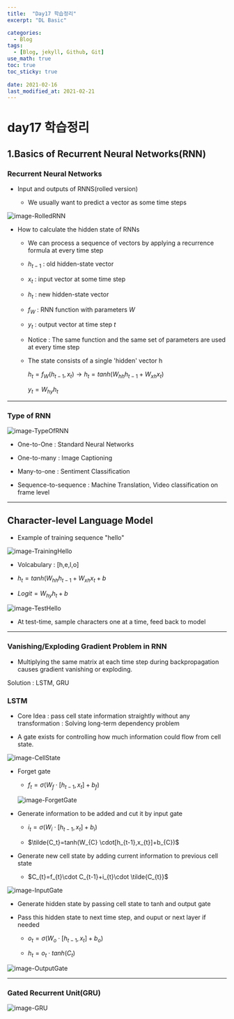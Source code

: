 ```yaml
---
title:  "Day17 학습정리"
excerpt: "DL Basic"

categories:
  - Blog
tags:
  - [Blog, jekyll, Github, Git]
use_math: true
toc: true
toc_sticky: true
 
date: 2021-02-16
last_modified_at: 2021-02-21
---
```


# day17 학습정리

## 1.Basics of Recurrent Neural Networks(RNN)

### Recurrent Neural Networks

* Input and outputs of RNNS(rolled version)

    * We usually want to predict a vector as some time steps

![image-RolledRNN](../../assets/img/boostcamp/RolledRNN.png)

* How to calculate the hidden state of RNNs

    * We can process a sequence of vectors by applying a recurrence formula at every time step

    * $h_{t-1}$  :  old hidden-state vector

    * $x_t$  :  input vector at some time step 

    * $h_t$  :  new hidden-state vector

    * $f_W$  :  RNN function with parameters $W$ 

    * $y_t$  :  output vector at time step $t$

    * Notice : The same function and the same set of parameters are used at every time step
    
    * The state consists of a single 'hidden' vector h<br/>

        $h_{t}=f_{W}(h_{t-1},x_{t}) \longrightarrow h_{t}=tanh(W_{hh}h_{t-1}+W_{xh}x_{t})$<br/>


        $y_{t}=W_{hy}h_{t}$<br/>

---

### Type of RNN

![image-TypeOfRNN](../../assets/img/boostcamp/TypeOfRNN.png)

* One-to-One : Standard Neural Networks

* One-to-many : Image Captioning

* Many-to-one : Sentiment Classification

* Sequence-to-sequence : Machine Translation, Video classification on frame level

---

## Character-level Language Model

* Example of training sequence "hello"

![image-TrainingHello](../../assets/img/boostcamp/TrainingHello.png)

* Volcabulary : [h,e,l,o]

* $h_{t}=tanh(W_{hh}h_{t-1}+W_{xh}x_{t}+b$

* $Logit=W_{hy}h_{t}+b$

![image-TestHello](../../assets/img/boostcamp/TestHello.png)

* At test-time, sample characters one at a time, feed back to model

---

### Vanishing/Exploding Gradient Problem in RNN

* Multiplying the same matrix at each time step during backpropagation causes gradient vanishing or exploding.<br/>

Solution : LSTM, GRU

### LSTM

* Core Idea : pass cell state information straightly without any transformation : Solving long-term dependency problem

* A gate exists for controlling how much information could flow from cell state.

![image-CellState](../../assets/img/boostcamp/CellState.png)

* Forget gate

    * $f_{t}=\sigma(W_{f} \cdot[h_{t-1},x_{t}]+b_{f})$<br/>

    ![image-ForgetGate](../../assets/img/boostcamp/ForgetGate.png)

* Generate information to be added and cut it by input gate

    * $i_{t}=\sigma(W_{i} \cdot[h_{t-1},x_{t}]+b_{i})$<br/>

    * $\tilde{C_t}=tanh(W_{C} \cdot[h_{t-1},x_{t}]+b_{C})$

* Generate new cell state by adding current information to previous cell state 

    * $C_{t}=f_{t}\cdot C_{t-1}+i_{t}\cdot \tilde{C_{t}}$

![image-InputGate](../../assets/img/boostcamp/InputGate.png)


* Generate hidden state by passing cell state to tanh and output gate

* Pass this hidden state to next time step, and ouput or next layer if needed 

    * $o_{t}=\sigma(W_{o}\cdot[h_{t-1},x_{t}]+b_{o})$

    * $h_{t}=o_{t}\cdot tanh(C_{t})$

![image-OutputGate](../../assets/img/boostcamp/OutputGate.png)

---

### Gated Recurrent Unit(GRU)

![image-GRU](../../assets/img/boostcamp/GRU.png)


